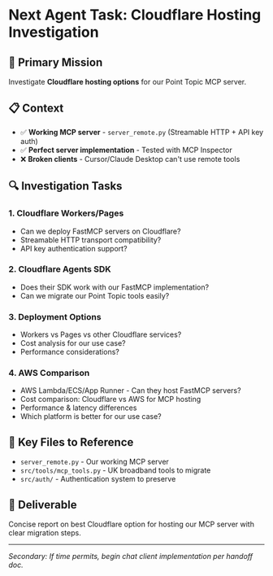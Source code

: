 # Next Agent Task: Cloudflare Hosting Investigation

## 🎯 Primary Mission

Investigate **Cloudflare hosting options** for our Point Topic MCP server.

## 📋 Context

- ✅ **Working MCP server** - `server_remote.py` (Streamable HTTP + API key auth)
- ✅ **Perfect server implementation** - Tested with MCP Inspector
- ❌ **Broken clients** - Cursor/Claude Desktop can't use remote tools

## 🔍 Investigation Tasks

### 1. Cloudflare Workers/Pages

- Can we deploy FastMCP servers on Cloudflare?
- Streamable HTTP transport compatibility?
- API key authentication support?

### 2. Cloudflare Agents SDK

- Does their SDK work with our FastMCP implementation?
- Can we migrate our Point Topic tools easily?

### 3. Deployment Options

- Workers vs Pages vs other Cloudflare services?
- Cost analysis for our use case?
- Performance considerations?

### 4. AWS Comparison

- AWS Lambda/ECS/App Runner - Can they host FastMCP servers?
- Cost comparison: Cloudflare vs AWS for MCP hosting
- Performance & latency differences
- Which platform is better for our use case?

## 📁 Key Files to Reference

- `server_remote.py` - Our working MCP server
- `src/tools/mcp_tools.py` - UK broadband tools to migrate
- `src/auth/` - Authentication system to preserve

## 🎯 Deliverable

Concise report on best Cloudflare option for hosting our MCP server with clear migration steps.

---

_Secondary: If time permits, begin chat client implementation per handoff doc._
